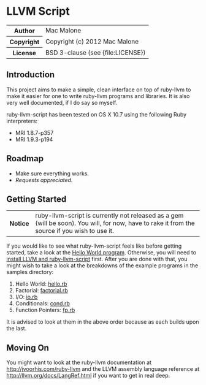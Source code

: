 # LLVM Script

<table>
  <tr>
    <th>Author</th><td>Mac Malone</td>
  </tr>
  <tr>
    <th>Copyright</th><td>Copyright (c) 2012 Mac Malone</td>
  </tr>
  <tr>
    <th>License</th><td>BSD 3-clause (see {file:LICENSE})</td>
  </tr>
</table>

## Introduction

This project aims to make a simple, clean interface on top of ruby-llvm to make it 
easier for one to write ruby-llvm programs and libraries. It is also very well documented,
if I do say so myself.

ruby-llvm-script has been tested on OS X 10.7 using the following Ruby interpreters:

* MRI 1.8.7-p357
* MRI 1.9.3-p194

## Roadmap
* Make sure everything works.
* *Requests appreciated.*

## Getting Started

<table>
  <tr>
    <th>Notice</th><td>ruby-llvm-script is currently not released as a gem (will be soon). You will, for now, have to rake it from the source if you wish to use it.</td>
  </tr>
</table>

If you would like to see what ruby-llvm-script feels like before getting started, take a look at the 
[Hello World program](https://github.com/tophat/ruby-llvm-script/wiki/Hello-World). Otherwise, you will need 
to [install LLVM and ruby-llvm-script](https://github.com/tophat/ruby-llvm-script/wiki/Installation) first. After 
you are done with that, you might wish to take a look at the breakdowns of the example programs in the samples 
directory: 

1. Hello World: [hello.rb](https://github.com/tophat/ruby-llvm-script/wiki/Hello-World)
2. Factorial: [factorial.rb](https://github.com/tophat/ruby-llvm-script/wiki/Factorial)
3. I/O: [io.rb](https://github.com/tophat/ruby-llvm-script/wiki/IO)
4. Conditionals: [cond.rb](https://github.com/tophat/ruby-llvm-script/wiki/Conditionals)
5. Function Pointers: [fp.rb](https://github.com/tophat/ruby-llvm-script/wiki/Function-Pointers)

It is advised to look at them in the above order because as each builds upon the last.

## Moving On

You might want to look at the ruby-llvm documentation at <http://jvoorhis.com/ruby-llvm> and the LLVM assembly 
language reference at <http://llvm.org/docs/LangRef.html> if you want to get in real deep.
